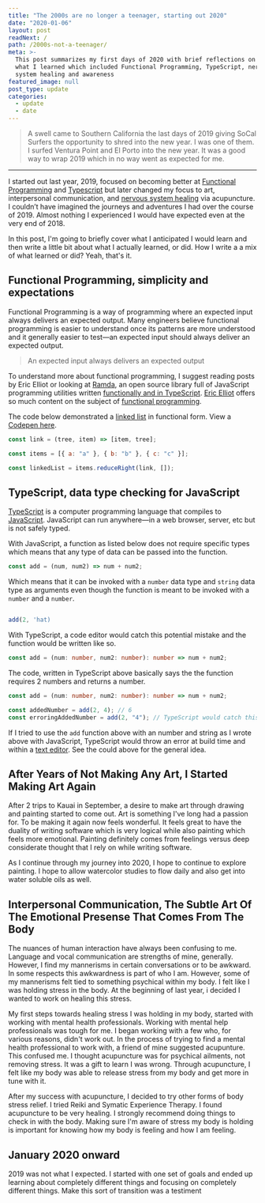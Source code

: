 ```yaml
---
title: "The 2000s are no longer a teenager, starting out 2020"
date: "2020-01-06"
layout: post
readNext: /
path: /2000s-not-a-teenager/
meta: >-
  This post summarizes my first days of 2020 with brief reflections on 2019,
  what I learned which included Functional Programming, TypeScript, nervous
  system healing and awareness
featured_image: null
post_type: update
categories:
  - update
  - date
---
```


> A swell came to Southern California the last days of 2019 giving SoCal Surfers the opportunity to shred into the new year. I was one of them. I surfed Ventura Point and El Porto into the new year. It was a good way to wrap 2019 which in no way went as expected for me.

---

I started out last year, 2019, focused on becoming better at [Functional Programming](https://medium.com/javascript-scene/master-the-javascript-interview-what-is-functional-programming-7f218c68b3a0) and [Typescript](https://en.wikipedia.org/wiki/TypeScript) but later changed my focus to art, interpersonal communication, and [nervous system healing](https://www.brainpickings.org/2016/06/20/the-body-keeps-the-score-van-der-kolk/) via acupuncture. I couldn’t have imagined the journeys and adventures I had over the course of 2019. Almost nothing I experienced I would have expected even at the very end of 2018.

In this post, I'm going to briefly cover what I anticipated I would learn and then write a little bit about what I actually learned, or did. How I write a a mix of what learned or did? Yeah, that's it.

## Functional Programming, simplicity and expectations

Functional Programming is a way of programming where an expected input always delivers an expected output. Many engineers believe functional programming is easier to understand once its patterns are more understood and it generally easier to test—an expected input should always deliver an expected output.

> An expected input always delivers an expected output

To understand more about functional programming, I suggest reading posts by Eric Elliot or looking at [Ramda](https://fr.umio.us/why-ramda/), an open source library full of JavaScript programming utilities written [functionally and in TypeScript](https://ramdajs.com/docs/). [Eric Elliot](https://ericelliottjs.com/) offers so much content on the subject of [functional programming](https://medium.com/javascript-scene/composing-software-the-book-f31c77fc3ddc).

The code below demonstrated a [linked list](https://en.wikipedia.org/wiki/Linked_list) in functional form. View a [Codepen here](https://codepen.io/yowainwright/pen/eYmqeWo).

```javascript
const link = (tree, item) => [item, tree];

const items = [{ a: "a" }, { b: "b" }, { c: "c" }];

const linkedList = items.reduceRight(link, []);
```

## TypeScript, data type checking for JavaScript

[TypeScript](http://www.typescriptlang.org/) is a computer programming language that compiles to [JavaScript](https://developer.mozilla.org/en-US/docs/Web/JavaScript). JavaScript can run anywhere—in a web browser, server, etc but is not safely typed.

With JavaScript, a function as listed below does not require specific types which means that any type of data can be passed into the function.

```javascript
const add = (num, num2) => num + num2;
```

Which means that it can be invoked with a `number` data type and `string` data type as arguments even though the function is meant to be invoked with a `number` and a `number`.

```javascript

add(2, 'hat)

```

With TypeScript, a code editor would catch this potential mistake and the function would be written like so.

```typescript
const add = (num: number, num2: number): number => num + num2;
```

The code, written in TypeScript above basically says the the function requires 2 numbers and returns a number.

```typescript
const add = (num: number, num2: number): number => num + num2;

const addedNumber = add(2, 4); // 6
const erroringAddedNumber = add(2, "4"); // TypeScript would catch this within a text editor, and a build
```

If I tried to use the `add` function above with an number and string as I wrote above with JavaScript, TypeScript would throw an error at build time and within a [text editor](https://code.visualstudio.com/). See the could above for the general idea.

## After Years of Not Making Any Art, I Started Making Art Again

After 2 trips to Kauai in September, a desire to make art through drawing and painting started to come out. Art is something I've long had a passion for. To be making it again now feels wonderful. It feels great to have the duality of writing software which is very logical while also painting which feels more emotional. Painting definitely comes from feelings versus deep considerate thought that I rely on while writing software.

<!-- image here -->

As I continue through my journey into 2020, I hope to continue to explore painting. I hope to allow watercolor studies to flow daily and also get into water soluble oils as well.

## Interpersonal Communication, The Subtle Art Of The Emotional Presense That Comes From The Body

The nuances of human interaction have always been confusing to me. Language and vocal communication are strengths of mine, generally. However, I find my mannerisms in certain conversations or to be awkward. In some respects this awkwardness is part of who I am. However, some of my mannerisms felt tied to something psychical within my body. I felt like I was holding stress in the body. At the beginning of last year, i decided I wanted to work on healing this stress.

My first steps towards healing stress I was holding in my body, started with working with mental health professionals. Working with mental help professionals was tough for me. I began working with a few who, for various reasons, didn't work out. In the process of trying to find a mental health professional to work with, a friend of mine suggested acupunture. This confused me. I thought acupuncture was for psychical ailments, not removing stress. It was a gift to learn I was wrong. Through acupuncture, I felt like my body was able to release stress from my body and get more in tune with it.

After my success with acupuncture, I decided to try other forms of body stress relief. I tried Reiki and Symatic Experience Therapy. I found acupuncture to be very healing. I strongly recommend doing things to check in with the body. Making sure I'm aware of stress my body is holding is important for knowing how my body is feeling and how I am feeling.

## January 2020 onward

2019 was not what I expected. I started with one set of goals and ended up learning about completely different things and focusing on completely different things. Make this sort of transition was a testiment
